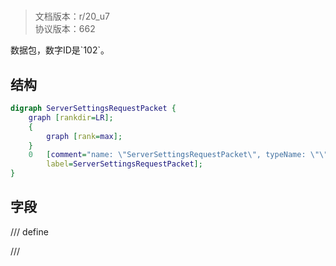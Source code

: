 # <!-- md:samp ServerSettingsRequestPacket -->

> 文档版本：r/20_u7<br/>协议版本：662

<!-- md:samp ServerSettingsRequestPacket -->数据包，数字ID是`102`。

## 结构

```dot
digraph ServerSettingsRequestPacket {
	graph [rankdir=LR];
	{
		graph [rank=max];
	}
	0	[comment="name: \"ServerSettingsRequestPacket\", typeName: \"\", id: 0, branchId: 102, recurseId: -1, attributes: 0, notes: \"\"",
		label=ServerSettingsRequestPacket];
}

```

## 字段

/// define

///
